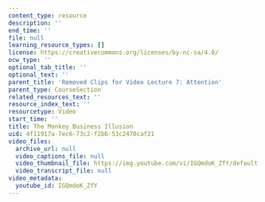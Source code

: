 ```yaml
---
content_type: resource
description: ''
end_time: ''
file: null
learning_resource_types: []
license: https://creativecommons.org/licenses/by-nc-sa/4.0/
ocw_type: ''
optional_tab_title: ''
optional_text: ''
parent_title: 'Removed Clips for Video Lecture 7: Attention'
parent_type: CourseSection
related_resources_text: ''
resource_index_text: ''
resourcetype: Video
start_time: ''
title: The Monkey Business Illusion
uid: 4f11917a-7ec6-73c2-f2bb-53c2470caf21
video_files:
  archive_url: null
  video_captions_file: null
  video_thumbnail_file: https://img.youtube.com/vi/IGQmdoK_ZfY/default.jpg
  video_transcript_file: null
video_metadata:
  youtube_id: IGQmdoK_ZfY
---
```

